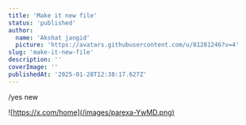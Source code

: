 ```yaml
---
title: 'Make it new file'
status: 'published'
author:
  name: 'Akshat jangid'
  picture: 'https://avatars.githubusercontent.com/u/81281246?v=4'
slug: 'make-it-new-file'
description: ''
coverImage: ''
publishedAt: '2025-01-28T12:38:17.627Z'
---
```


/yes new

![https://x.com/home](/images/parexa-YwMD.png)